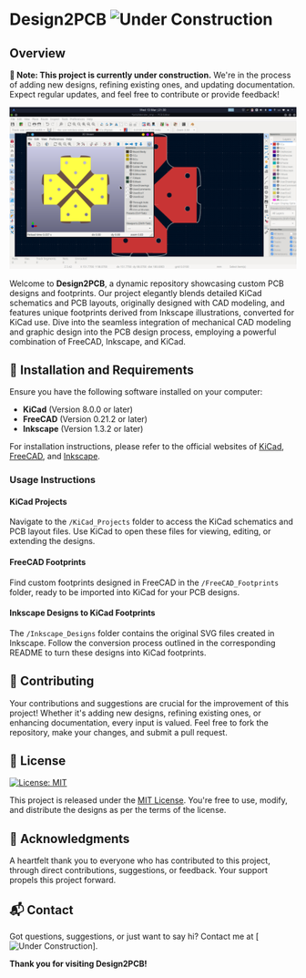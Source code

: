 # Design2PCB ![Under Construction](https://img.shields.io/badge/status-under%20construction-orange)

## Overview
**🚧 Note: This project is currently under construction.** We're in the process of adding new designs, refining existing ones, and updating documentation. Expect regular updates, and feel free to contribute or provide feedback!

![Alt Text](example.png)


Welcome to **Design2PCB**, a dynamic repository showcasing custom PCB designs and footprints. Our project elegantly blends detailed KiCad schematics and PCB layouts, originally designed with CAD modeling, and features unique footprints derived from Inkscape illustrations, converted for KiCad use. Dive into the seamless integration of mechanical CAD modeling and graphic design into the PCB design process, employing a powerful combination of FreeCAD, Inkscape, and KiCad.

## 🔧 Installation and Requirements
Ensure you have the following software installed on your computer:
- **KiCad** (Version 8.0.0 or later)
- **FreeCAD** (Version 0.21.2 or later)
- **Inkscape** (Version 1.3.2 or later)

For installation instructions, please refer to the official websites of [KiCad](https://www.kicad.org/), [FreeCAD](https://www.freecadweb.org/), and [Inkscape](https://inkscape.org/).

### Usage Instructions

#### KiCad Projects
Navigate to the `/KiCad_Projects` folder to access the KiCad schematics and PCB layout files. Use KiCad to open these files for viewing, editing, or extending the designs.

#### FreeCAD Footprints
Find custom footprints designed in FreeCAD in the `/FreeCAD_Footprints` folder, ready to be imported into KiCad for your PCB designs.

#### Inkscape Designs to KiCad Footprints
The `/Inkscape_Designs` folder contains the original SVG files created in Inkscape. Follow the conversion process outlined in the corresponding README to turn these designs into KiCad footprints.

## 🤝 Contributing
Your contributions and suggestions are crucial for the improvement of this project! Whether it's adding new designs, refining existing ones, or enhancing documentation, every input is valued. Feel free to fork the repository, make your changes, and submit a pull request.

## 📜 License
[![License: MIT](https://img.shields.io/badge/License-MIT-yellow.svg)](https://opensource.org/licenses/MIT)

This project is released under the [MIT License](LICENSE.txt). You're free to use, modify, and distribute the designs as per the terms of the license.

## 💖 Acknowledgments
A heartfelt thank you to everyone who has contributed to this project, through direct contributions, suggestions, or feedback. Your support propels this project forward.

## 📬 Contact
Got questions, suggestions, or just want to say hi? Contact me at [![Under Construction](https://img.shields.io/badge/status-under%20construction-orange)].

**Thank you for visiting Design2PCB!**
